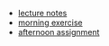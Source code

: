 * [lecture notes](notes.md)
* [morning exercise](exercise.md)
* [afternoon assignment](assignment.md)